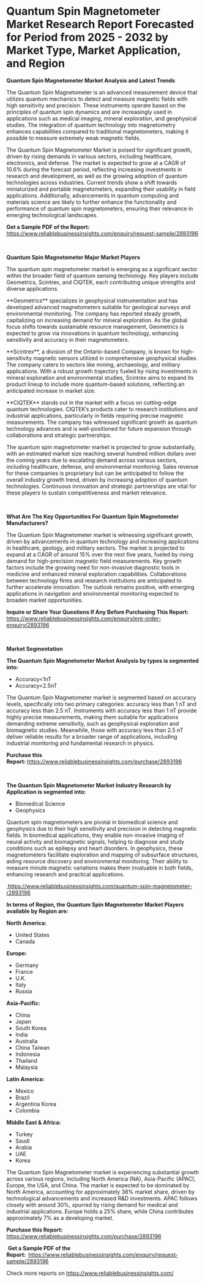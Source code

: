 <p><h1>Quantum Spin Magnetometer Market Research Report Forecasted for Period from 2025 -  2032 by Market Type, Market Application, and Region</h1></p><p><strong>Quantum Spin Magnetometer Market Analysis and Latest Trends</strong></p>
<p><p>The Quantum Spin Magnetometer is an advanced measurement device that utilizes quantum mechanics to detect and measure magnetic fields with high sensitivity and precision. These instruments operate based on the principles of quantum spin dynamics and are increasingly used in applications such as medical imaging, mineral exploration, and geophysical studies. The integration of quantum technology into magnetometry enhances capabilities compared to traditional magnetometers, making it possible to measure extremely weak magnetic fields.</p><p>The Quantum Spin Magnetometer Market is poised for significant growth, driven by rising demands in various sectors, including healthcare, electronics, and defense. The market is expected to grow at a CAGR of 10.6% during the forecast period, reflecting increasing investments in research and development, as well as the growing adoption of quantum technologies across industries. Current trends show a shift towards miniaturized and portable magnetometers, expanding their usability in field applications. Additionally, advancements in quantum computing and materials science are likely to further enhance the functionality and performance of quantum spin magnetometers, ensuring their relevance in emerging technological landscapes.</p></p>
<p><strong>Get a Sample PDF of the Report:&nbsp;</strong> <a href="https://www.reliablebusinessinsights.com/enquiry/request-sample/2893196?utm_campaign=2099&utm_medium=2&utm_source=Github&utm_content=ia&utm_term=15032025&utm_id=quantum-spin-magnetometer">https://www.reliablebusinessinsights.com/enquiry/request-sample/2893196</a></p>
<p>&nbsp;</p>
<p><strong>Quantum Spin Magnetometer Major Market Players</strong></p>
<p><p>The quantum spin magnetometer market is emerging as a significant sector within the broader field of quantum sensing technology. Key players include Geometrics, Scintrex, and CIQTEK, each contributing unique strengths and diverse applications.</p><p>**Geometrics** specializes in geophysical instrumentation and has developed advanced magnetometers suitable for geological surveys and environmental monitoring. The company has reported steady growth, capitalizing on increasing demand for mineral exploration. As the global focus shifts towards sustainable resource management, Geometrics is expected to grow via innovations in quantum technology, enhancing sensitivity and accuracy in their magnetometers.</p><p>**Scintrex**, a division of the Ontario-based Company, is known for high-sensitivity magnetic sensors utilized in comprehensive geophysical studies. The company caters to sectors like mining, archaeology, and military applications. With a robust growth trajectory fueled by rising investments in mineral exploration and environmental studies, Scintrex aims to expand its product lineup to include more quantum-based solutions, reflecting an anticipated increase in market size.</p><p>**CIQTEK** stands out in the market with a focus on cutting-edge quantum technologies. CIQTEK’s products cater to research institutions and industrial applications, particularly in fields requiring precise magnetic measurements. The company has witnessed significant growth as quantum technology advances and is well-positioned for future expansion through collaborations and strategic partnerships.</p><p>The quantum spin magnetometer market is projected to grow substantially, with an estimated market size reaching several hundred million dollars over the coming years due to escalating demand across various sectors, including healthcare, defense, and environmental monitoring. Sales revenue for these companies is proprietary but can be anticipated to follow the overall industry growth trend, driven by increasing adoption of quantum technologies. Continuous innovation and strategic partnerships are vital for these players to sustain competitiveness and market relevance.</p></p>
<p>&nbsp;</p>
<p><strong>What Are The Key Opportunities For Quantum Spin Magnetometer Manufacturers?</strong></p>
<p><p>The Quantum Spin Magnetometer market is witnessing significant growth, driven by advancements in quantum technology and increasing applications in healthcare, geology, and military sectors. The market is projected to expand at a CAGR of around 15% over the next five years, fueled by rising demand for high-precision magnetic field measurements. Key growth factors include the growing need for non-invasive diagnostic tools in medicine and enhanced mineral exploration capabilities. Collaborations between technology firms and research institutions are anticipated to further accelerate innovation. The outlook remains positive, with emerging applications in navigation and environmental monitoring expected to broaden market opportunities.</p></p>
<p><strong>Inquire or Share Your Questions If Any Before Purchasing This Report:</strong> <a href="https://www.reliablebusinessinsights.com/enquiry/pre-order-enquiry/2893196?utm_campaign=2099&utm_medium=2&utm_source=Github&utm_content=ia&utm_term=15032025&utm_id=quantum-spin-magnetometer">https://www.reliablebusinessinsights.com/enquiry/pre-order-enquiry/2893196</a></p>
<p>&nbsp;</p>
<p><strong>Market Segmentation</strong></p>
<p><strong>The Quantum Spin Magnetometer Market Analysis by types is segmented into:</strong></p>
<p><ul><li>Accuracy<1nT</li><li>Accuracy<2.5nT</li></ul></p>
<p><p>The Quantum Spin Magnetometer market is segmented based on accuracy levels, specifically into two primary categories: accuracy less than 1 nT and accuracy less than 2.5 nT. Instruments with accuracy less than 1 nT provide highly precise measurements, making them suitable for applications demanding extreme sensitivity, such as geophysical exploration and biomagnetic studies. Meanwhile, those with accuracy less than 2.5 nT deliver reliable results for a broader range of applications, including industrial monitoring and fundamental research in physics.</p></p>
<p><strong>Purchase this Report:&nbsp;</strong><a href="https://www.reliablebusinessinsights.com/purchase/2893196?utm_campaign=2099&utm_medium=2&utm_source=Github&utm_content=ia&utm_term=15032025&utm_id=quantum-spin-magnetometer">https://www.reliablebusinessinsights.com/purchase/2893196</a></p>
<p>&nbsp;</p>
<p><strong>The Quantum Spin Magnetometer Market Industry Research by Application is segmented into:</strong></p>
<p><ul><li>Biomedical Science</li><li>Geophysics</li></ul></p>
<p><p>Quantum spin magnetometers are pivotal in biomedical science and geophysics due to their high sensitivity and precision in detecting magnetic fields. In biomedical applications, they enable non-invasive imaging of neural activity and biomagnetic signals, helping to diagnose and study conditions such as epilepsy and heart disorders. In geophysics, these magnetometers facilitate exploration and mapping of subsurface structures, aiding resource discovery and environmental monitoring. Their ability to measure minute magnetic variations makes them invaluable in both fields, enhancing research and practical applications.</p></p>
<p><a href="https://www.reliablebusinessinsights.com/quantum-spin-magnetometer-r2893196?utm_campaign=2099&utm_medium=2&utm_source=Github&utm_content=ia&utm_term=15032025&utm_id=quantum-spin-magnetometer">&nbsp;https://www.reliablebusinessinsights.com/quantum-spin-magnetometer-r2893196</a></p>
<p><strong>In terms of Region, the Quantum Spin Magnetometer Market Players available by Region are:</strong></p>
<p>
    <p> <strong> North America: </strong>
        <ul>
            <li>United States</li>
            <li>Canada</li>
        </ul>
        </p> 
    <p> <strong> Europe: </strong>
        <ul>
            <li>Germany</li>
            <li>France</li>
            <li>U.K.</li>
            <li>Italy</li>
            <li>Russia</li>
        </ul>
        </p> 
    <p> <strong> Asia-Pacific: </strong>
        <ul>
            <li>China</li>
            <li>Japan</li>
            <li>South Korea</li>
            <li>India</li>
            <li>Australia</li>
            <li>China Taiwan</li>
            <li>Indonesia</li>
            <li>Thailand</li>
            <li>Malaysia</li>
        </ul>
        </p> 
    <p> <strong> Latin America: </strong>
        <ul>
            <li>Mexico</li>
            <li>Brazil</li>
            <li>Argentina Korea</li>
            <li>Colombia</li>
        </ul>
        </p> 
    <p> <strong> Middle East & Africa: </strong>
        <ul>
            <li>Turkey</li>
            <li>Saudi</li>
            <li>Arabia</li>
            <li>UAE</li>
            <li>Korea</li>
        </ul>
    </p>
    </p>
<p><p>The Quantum Spin Magnetometer market is experiencing substantial growth across various regions, including North America (NA), Asia-Pacific (APAC), Europe, the USA, and China. The market is expected to be dominated by North America, accounting for approximately 38% market share, driven by technological advancements and increased R&D investments. APAC follows closely with around 30%, spurred by rising demand for medical and industrial applications. Europe holds a 25% share, while China contributes approximately 7% as a developing market.</p></p>
<p><strong>Purchase this Report: </strong><a href="https://www.reliablebusinessinsights.com/purchase/2893196?utm_campaign=2099&utm_medium=2&utm_source=Github&utm_content=ia&utm_term=15032025&utm_id=quantum-spin-magnetometer">https://www.reliablebusinessinsights.com/purchase/2893196</a></p>
<p>&nbsp;<strong>Get a Sample PDF of the Report:&nbsp;&nbsp;</strong><a href="https://www.reliablebusinessinsights.com/enquiry/request-sample/2893196?utm_campaign=2099&utm_medium=2&utm_source=Github&utm_content=ia&utm_term=15032025&utm_id=quantum-spin-magnetometer">https://www.reliablebusinessinsights.com/enquiry/request-sample/2893196</a></p>
<p><strong></strong></p>
<p>Check more reports on <a href="https://www.reliablebusinessinsights.com/?utm_campaign=2099&utm_medium=2&utm_source=Github&utm_content=ia&utm_term=15032025&utm_id=quantum-spin-magnetometer">https://www.reliablebusinessinsights.com/</a></p>